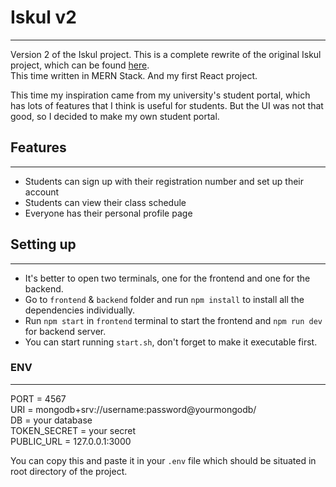 # Iskul v2

---

Version 2 of the Iskul project. This is a complete rewrite of the original Iskul project, which can be found [here](https://github.com/fardinkamal62/iskul).  
This time written in MERN Stack. And my first React project.

This time my inspiration came from my university's student portal, which has lots of features that I think is useful for students.
But the UI was not that good, so I decided to make my own student portal.  

## Features

---

- Students can sign up with their registration number and set up their account
- Students can view their class schedule
- Everyone has their personal profile page

## Setting up

---

- It's better to open two terminals, one for the frontend and one for the backend.
- Go to `frontend` & `backend` folder and run `npm install` to install all the dependencies individually.
- Run `npm start` in `frontend` terminal to start the frontend and `npm run dev` for backend server.
- You can start running `start.sh`, don't forget to make it executable first.

### ENV

---

PORT = 4567  
URI = mongodb+srv://username:password@yourmongodb/  
DB = your database  
TOKEN_SECRET = your secret  
PUBLIC_URL = 127.0.0.1:3000

You can copy this and paste it in your `.env` file which should be situated in root directory of the project.